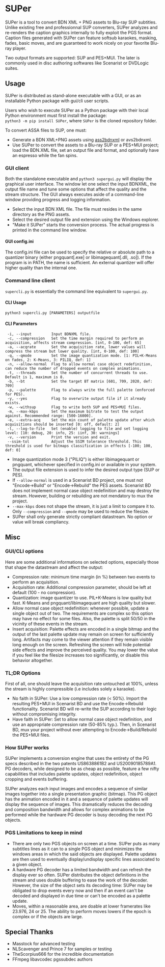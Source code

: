 # SUPer
SUPer is a tool to convert BDN XML + PNG assets to Blu-ray SUP subtitles.
Unlike existing free and professionnal SUP converters, SUPer analyzes and re-renders the caption graphics internally to fully exploit the PGS format. Caption files generated with SUPer can feature softsub karaokes, masking, fades, basic moves, and are guaranteed to work nicely on your favorite Blu-ray player.

Two output formats are supported: SUP and PES+MUI. The later is commonly used in disc authoring softwares like Scenarist or DVDLogic suites.

## Usage
SUPer is distributed as stand-alone executable with a GUI, or as an installable Python package with gui/cli user scripts.

Users who wish to execute SUPer as a Python package with their local Python environment must first install the package:<br/>
`python3 -m pip install SUPer`,  where `SUPer` is the cloned repository folder.

To convert ASSA files to SUP, one must:
- Generate a BDN XML+PNG assets using [ass2bdnxml](https://github.com/cubicibo/ass2bdnxml) or avs2bdnxml.
- Use SUPer to convert the assets to a Blu-ray SUP or a PES+MUI project; load the BDN.XML file, set an output file and format, and optionally have an espresso while the fan spins.

### GUI client
Both the standalone executable and `python3 supergui.py` will display the graphical user interface. The window let one select the input BDNXML, the output file name and tune some options that affect the quality and the stream structure. The GUI always executes aside of a command-line window providing progress and logging information.

- Select the input BDN XML file. The file must resides in the same directory as the PNG assets.
- Select the desired output file and extension using the Windows explorer.
- "Make it SUPer" starts the conversion process. The actual progress is printed in the command line window.

#### GUI config.ini
The config.ini file can be used to specify the relative or absolute path to a quantizer binary (either pngquant[.exe] or libimagequant[.dll, .so]). If the program is in PATH, the name is sufficient. An external quantizer will offer higher quality than the internal one. 

### Command line client
`supercli.py` is essentially the command line equivalent to `supergui.py`.

#### CLI Usage
`python3 supercli.py [PARAMETERS] outputfile`

#### CLI Parameters
```
 -i, --input         Input BDNXML file.
 -c, --compression   Set the time margin required to perform an acquisition, affects stream compression. [int, 0-100, def: 65]
 -a, --acqrate       Set the acquisition rate, lower values will compress the stream but lower quality. [int, 0-100, def: 100]
 -q, --qmode         Set the image quantization mode. [1: PIL+K-Means on fades, 2: K-Means, 3: PILIQ, def: 1]
 -n, --allow-normal  Flag to allow normal case object redefinition, can reduce the number of dropped events on complex animations.
 -t, --threads       Set the number of concurrent threads to use. Default is 1, maximum is 8.
 -b, --bt            Set the target BT matrix [601, 709, 2020, def: 709]
 -p, --palette       Flag to always write the full palette (enforced for PES).
 -y, --yes           Flag to overwrite output file if it already exists.
 -w, --withsup       Flag to write both SUP and PES+MUI files.
 -m, --max-kbps      Set the maximum bitrate to test the output against. Recommended range: [500-16000].
 -e, --extra-acq     Set the min count of palette update after which acquisitions should be inserted [0: off, default: 2]
 -l, --log-to-file   Set (enable) logging to file and set logging level: [10: debug, 20: info, 25: iinf, 30: warnings]
 -v, --version       Print the version and exit.
 --ssim-tol          Adjust the SSIM tolerance threshold. This threshold is used for bitmaps classification in effects [-100; 100, def: 0] 
```
- Image quantization mode 3 ("PILIQ") is either libimagequant or pngquant, whichever specified in config.ini or available in your system.
- The output file extension is used to infer the desired output type (SUP or PES).
- If `--allow-normal`  is used in a Scenarist BD project, one must not "Encode->Build" or "Encode->Rebuild" the PES assets. Scenarist BD does not implement normal case object redefinition and may destroy the stream. However, building or rebuilding are not mendatory to mux the project.
- `--max-kbps` does not shape the stream, it is just a limit to compare it to. Only `--compression` and `--qmode` may be used to reduce the filesize.
- SUPer shall only generate strictly compliant datastream. No option or value will break compliancy.

## Misc
### GUI/CLI options
Here are some additional informations on selected options, especially those that shape the datastream and affect the output:
- Compression rate: minimum time margin (in %) between two events to perform an acquisition.
- Acquisition rate: Additional compression parameter, should be left at default (100 - no compression).
- Quantization: image quantizer to use. PIL+K-Means is low quality but fast. K-Means and pngquant/libimagequant are high quality but slower.
- Allow normal case object redefinition: whenever possible, update a single object out of two. The requirements are complex so this option may have no effect for some files. Also, the palette is split 50/50 in the vicinity of these events in the stream.
- Insert acquisition: Palette effects are encoded in a single bitmap and the output of the last palette update may remain on screen for sufficiently long. Artifacts may come to the viewer attention if they remain visible long enough on the screen. Refreshing the screen will hide potential side effects and improve the perceived quality. You may lower the value if you feel like the filesize increases too significantly, or disable this behavior altogether.

### TL;DR Options
First of all, one should leave the acquisition rate untouched at 100%, unless the stream is highly compressible (i.e includes solely a karaoke).

- No faith in SUPer: Use a low compression rate (< 50%). Import the resulting PES+MUI in Scenarist BD and use the Encode->Rebuild functionality. Scenarist BD will re-write the SUP according to their logic without compromising integrity.
- Have faith in SUPer: Set to allow normal case object redefinition, and use an appropriate compression rate (50-85% typ.). Then, in Scenarist BD, mux your project without ever attempting to Encode->Build/Rebuild the PES+MUI files.

### How SUPer works
SUPer implements a conversion engine that uses the entirety of the PG specs described in the two patents US8638861B2 and US20090185789A1. PG decoders, while designed to be as cheap as possible, feature a few nifty capabilities that includes palette updates, object redefinition, object cropping and events buffering.

SUPer analyzes each input images and encodes a sequence of similar images together into a single presentation graphic (bitmap). This PG object has the animation encoded in it and a sequence of palette updates will display the sequence of images. This dramatically reduces the decoding and composition bandwidth and allows for complex animations to be performed while the hardware PG decoder is busy decoding the next PG objects.

### PGS Limitations to keep in mind
- There are only two PGS objects on screen at a time. SUPer puts as many subtitles lines as it can to a single PGS object and minimizes the windows areas in which the said objects are displayed. Palette updates are then used to eventually display/undisplay specific lines associated to a given object.
- A hardware PG decoder has a limited bandwidth and can refresh the display ever so often. SUPer distributes the object definitions in the stream and uses double buffering to ease the work of the decoder. However, the size of the object sets its decoding time: SUPer may be obligated to drop events every now and then if an event can't be decoded and displayed in due time or can't be encoded as a palette update.
- Moves, within a reasonable area, are doable at lower framerates like 23.976, 24 or 25. The ability to perform moves lowers if the epoch is complex or if the objects are large.

## Special Thanks
- Masstock for advanced testing
- NLScavenger and Prince 7 for samples or testing
- TheScorpius666 for the incredible documentation
- FFmpeg libavcodec pgssubdec authors

